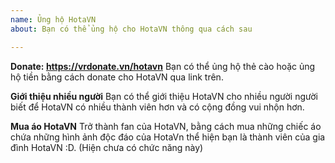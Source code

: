 ```yaml
---
name: Ủng hộ HotaVN
about: Bạn có thể ủng hộ cho HotaVN thông qua cách sau

---
```


**Donate: https://vrdonate.vn/hotavn**
Bạn có thể ủng hộ thẻ cào hoặc ủng hộ tiền bằng cách donate cho HotaVN qua link trên.

**Giới thiệu nhiều người**
Bạn có thể giới thiệu HotaVN cho nhiều người người biết để HotaVN có nhiều thành viên hơn và có cộng đồng vui nhộn hơn.

**Mua áo HotaVN**
Trở thành fan của HotaVN, bằng cách mua những chiếc áo chứa những hình ảnh độc đáo của HotaVn thể hiện bạn là thành viên của gia đình HotaVN :D. (Hiện chưa có chức năng này)
